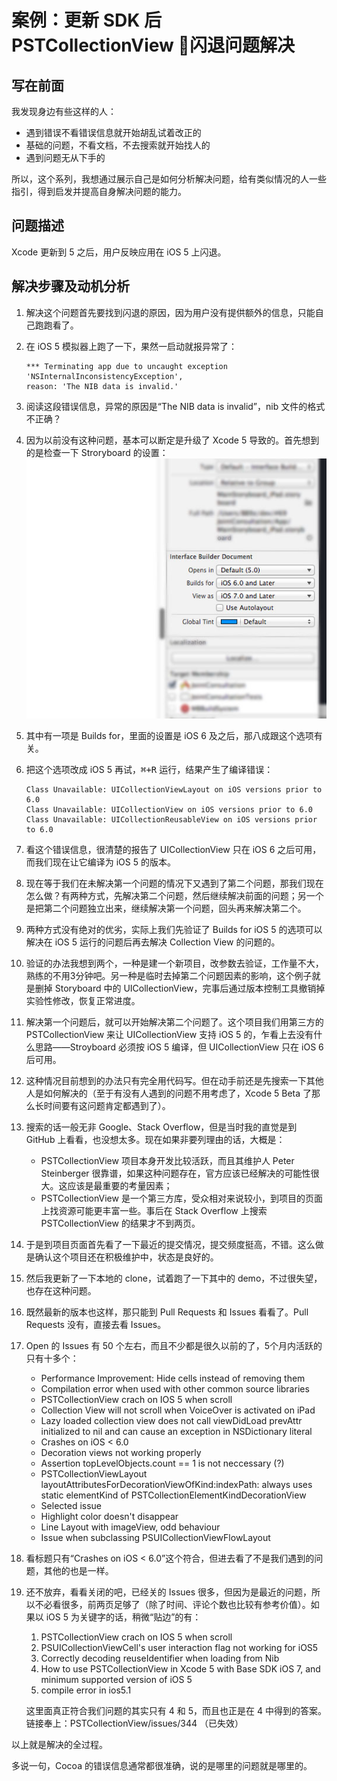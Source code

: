 # 案例：更新 SDK 后 PSTCollectionView 闪退问题解决

## 写在前面

我发现身边有些这样的人：

* 遇到错误不看错误信息就开始胡乱试着改正的
* 基础的问题，不看文档，不去搜索就开始找人的
* 遇到问题无从下手的

所以，这个系列，我想通过展示自己是如何分析解决问题，给有类似情况的人一些指引，得到启发并提高自身解决问题的能力。

## 问题描述

Xcode 更新到 5 之后，用户反映应用在 iOS 5 上闪退。

## 解决步骤及动机分析

1. 解决这个问题首先要找到闪退的原因，因为用户没有提供额外的信息，只能自己跑跑看了。

2. 在 iOS 5 模拟器上跑了一下，果然一启动就报异常了：

    ```log
    *** Terminating app due to uncaught exception 'NSInternalInconsistencyException',
    reason: 'The NIB data is invalid.'
    ```

3. 阅读这段错误信息，异常的原因是“The NIB data is invalid”，nib 文件的格式不正确？

4. 因为以前没有这种问题，基本可以断定是升级了 Xcode 5 导致的。首先想到的是检查一下 Stroryboard 的设置：
    ![IB 文档的设置](image/interface_builder_document_setting_iosbuild.jpg)

5. 其中有一项是 Builds for，里面的设置是 iOS 6 及之后，那八成跟这个选项有关。

6. 把这个选项改成 iOS 5 再试，<kbd>⌘+R</kbd> 运行，结果产生了编译错误：

    ```log
    Class Unavailable: UICollectionViewLayout on iOS versions prior to 6.0
    Class Unavailable: UICollectionView on iOS versions prior to 6.0
    Class Unavailable: UICollectionReusableView on iOS versions prior to 6.0
    ```

7. 看这个错误信息，很清楚的报告了 UICollectionView 只在 iOS 6 之后可用，而我们现在让它编译为 iOS 5 的版本。

8. 现在等于我们在未解决第一个问题的情况下又遇到了第二个问题，那我们现在怎么做？有两种方式，先解决第二个问题，然后继续解决前面的问题；另一个是把第二个问题独立出来，继续解决第一个问题，回头再来解决第二个。

9. 两种方式没有绝对的优劣，实际上我们先验证了 Builds for iOS 5 的选项可以解决在 iOS 5 运行的问题后再去解决 Collection View 的问题的。

10. 验证的办法我想到两个，一种是建一个新项目，改参数去验证，工作量不大，熟练的不用3分钟吧。另一种是临时去掉第二个问题因素的影响，这个例子就是删掉 Storyboard 中的 UICollectionView，完事后通过版本控制工具撤销掉实验性修改，恢复正常进度。

11. 解决第一个问题后，就可以开始解决第二个问题了。这个项目我们用第三方的 PSTCollectionView 来让 UICollectionView 支持 iOS 5 的，乍看上去没有什么思路——Stroyboard 必须按 iOS 5 编译，但 UICollectionView 只在 iOS 6 后可用。

12. 这种情况目前想到的办法只有完全用代码写。但在动手前还是先搜索一下其他人是如何解决的（至于有没有人遇到的问题不用考虑了，Xcode 5 Beta 了那么长时间要有这问题肯定都遇到了）。

13. 搜索的话一般无非 Google、Stack Overflow，但是当时我的直觉是到 GitHub 上看看，也没想太多。现在如果非要列理由的话，大概是：
    * PSTCollectionView 项目本身开发比较活跃，而且其维护人 Peter Steinberger 很靠谱，如果这种问题存在，官方应该已经解决的可能性很大。这应该是最重要的考量因素；
    * PSTCollectionView 是一个第三方库，受众相对来说较小，到项目的页面上找资源可能更丰富一些。事后在 Stack Overflow 上搜索 PSTCollectionView 的结果才不到两页。
    
14. 于是到项目页面首先看了一下最近的提交情况，提交频度挺高，不错。这么做是确认这个项目还在积极维护中，状态是良好的。

15. 然后我更新了一下本地的 clone，试着跑了一下其中的 demo，不过很失望，也存在这种问题。

16. 既然最新的版本也这样，那只能到 Pull Requests 和 Issues 看看了。Pull Requests 没有，直接去看 Issues。

17. Open 的 Issues 有 50 个左右，而且不少都是很久以前的了，5个月内活跃的只有十多个：

    * Performance Improvement: Hide cells instead of removing them
    * Compilation error when used with other common source libraries
    * PSTCollectionView crach on IOS 5 when scroll
    * Collection View will not scroll when VoiceOver is activated on iPad
    * Lazy loaded collection view does not call viewDidLoad prevAttr initialized to nil and can cause an exception in NSDictionary literal
    * Crashes on iOS < 6.0
    * Decoration views not working properly
    * Assertion topLevelObjects.count == 1 is not neccessary (?)
    * PSTCollectionViewLayout layoutAttributesForDecorationViewOfKind:indexPath: always uses static elementKind of PSTCollectionElementKindDecorationView
    * Selected issue
    * Highlight color doesn't disappear
    * Line Layout with imageView, odd behaviour
    * Issue when subclassing PSUICollectionViewFlowLayout

18. 看标题只有“Crashes on iOS < 6.0”这个符合，但进去看了不是我们遇到的问题，其他的也是一样。

19. 还不放弃，看看关闭的吧，已经关的 Issues 很多，但因为是最近的问题，所以不必看很多，前两页足够了（除了时间、评论个数也比较有参考价值）。如果以 iOS 5 为关键字的话，稍微“贴边”的有：

    1. PSTCollectionView crach on IOS 5 when scroll
    2. PSUICollectionViewCell's user interaction flag not working for iOS5
    3. Correctly decoding reuseIdentifier when loading from Nib
    4. How to use PSTCollectionView in Xcode 5 with Base SDK iOS 7, and minimum supported version of iOS 5
    5. compile error in ios5.1

    这里面真正符合我们问题的其实只有 4 和 5，而且也正是在 4 中得到的答案。链接奉上：PSTCollectionView/issues/344 （已失效）

以上就是解决的全过程。

多说一句，Cocoa 的错误信息通常都很准确，说的是哪里的问题就是哪里的。
